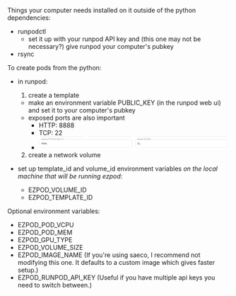 Things your computer needs installed on it outside of the python dependencies:

- runpodctl
  - set it up with your runpod API key and (this one may not be necessary?) give runpod your computer's pubkey
- rsync

To create pods from the python:

- in runpod:
   1. create a template
     - make an environment variable PUBLIC_KEY (in the runpod web ui) and set it to your computer's pubkey
     - exposed ports are also important 
       - HTTP: 8888
       - TCP: 22
       - ![alt text](image-1.png) 
   2. create a network volume

- set up template_id and volume_id environment variables *on the local machine that will be running ezpod*:
  - EZPOD_VOLUME_ID
  - EZPOD_TEMPLATE_ID


Optional environment variables:
- EZPOD_POD_VCPU
- EZPOD_POD_MEM
- EZPOD_GPU_TYPE
- EZPOD_VOLUME_SIZE
- EZPOD_IMAGE_NAME (If you're using saeco, I recommend not modifying this one. It defaults to a custom image which gives faster setup.)
- EZPOD_RUNPOD_API_KEY (Useful if you have multiple api keys you need to switch between.)